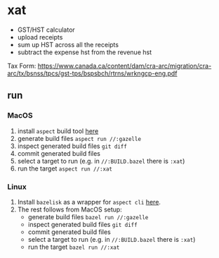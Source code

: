 # xat

- GST/HST calculator
- upload receipts
- sum up HST across all the receipts
- subtract the expense hst from the revenue hst

Tax Form: https://www.canada.ca/content/dam/cra-arc/migration/cra-arc/tx/bsnss/tpcs/gst-tps/bspsbch/rtrns/wrkngcp-eng.pdf

## run
### MacOS
1. install `aspect` build tool [here](https://github.com/aspect-build/aspect-cli?tab=readme-ov-file#installation)
2. generate build files `aspect run //:gazelle`
3. inspect generated build files `git diff`
4. commit generated build files
5. select a target to run (e.g. in `//:BUILD.bazel` there is `:xat`)
6. run the target `aspect run //:xat`

### Linux
1. Install `bazelisk` as a wrapper for `aspect cli` [here](https://github.com/bazelbuild/bazelisk?tab=readme-ov-file#installation).
2. The rest follows from MacOS setup:
    - generate build files `bazel run //:gazelle`
    - inspect generated build files `git diff`
    - commit generated build files
    - select a target to run (e.g. in `//:BUILD.bazel` there is `:xat`)
    - run the target `bazel run //:xat`